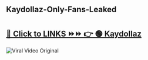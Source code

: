 
 ## Kaydollaz-Only-Fans-Leaked

# <h2><a href="https://clipsfans.com/Kaydollaz&ref=git">🔗 Click to LINKS ⏩⏩ 👉 🟢 Kaydollaz </a></h2>

<a href="https://clipsfans.com/Kaydollaz&ref=git" rel="nofollow" data-target="animated-image.originalLink"><img src="https://i.ibb.co.com/xMMVF88/686577567.gif" alt="Viral Video Original" style="max-width: 100%; display: inline-block;" data-target="animated-image.originalImage"></a>
